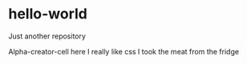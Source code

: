 # hello-world
Just another repository

Alpha-creator-cell here
I really like css
I took the meat from the fridge
